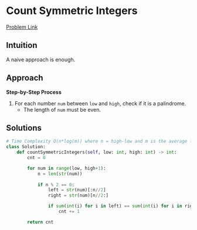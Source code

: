 **Count Symmetric Integers**
=
[Problem Link](https://leetcode.com/problems/count-symmetric-integers/description)

## Intuition
A naive approach is enough.

## Approach
**Step-by-Step Process**

1. For each number `num` between `low` and `high`, check if it is a palindrome.
    - The length of `num` must be even.
  
## Solutions
```python
# Time Complexity O(n*log(m)) where n = high-low and m is the average length of num, Space Complexity O(1)
class Solution:
    def countSymmetricIntegers(self, low: int, high: int) -> int:
        cnt = 0

        for num in range(low, high+1):
            n = len(str(num))
            
            if n % 2 == 0:
                left = str(num)[:n//2]
                right = str(num)[n//2:]

                if sum(int(i) for i in left) == sum(int(i) for i in right):
                    cnt += 1

        return cnt
